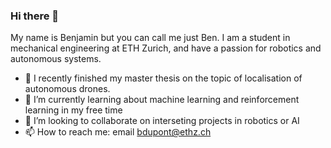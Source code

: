 ### Hi there 👋
My name is Benjamin but you can call me just Ben. I am a student in mechanical engineering at ETH Zurich, and have a passion for robotics and autonomous systems.
- 🔭 I recently finished my master thesis on the topic of localisation of autonomous drones.
- 🌱 I’m currently learning about machine learning and reinforcement learning in my free time
- 👯 I’m looking to collaborate on interseting projects in robotics or AI
- 📫 How to reach me: email bdupont@ethz.ch



<!--
**ben-du-pont/ben-du-pont** is a ✨ _special_ ✨ repository because its `README.md` (this file) appears on your GitHub profile.

Here are some ideas to get you started:

